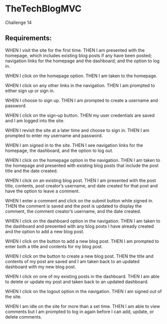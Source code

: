 # TheTechBlogMVC
Challenge 14


## Requirements:


WHEN I visit the site for the first time.
THEN I am presented with the homepage, which includes existing blog posts if any have been posted; navigation links for the homepage and the dashboard; and the option to log in.

WHEN I click on the homepage option.
THEN I am taken to the homepage.

WHEN I click on any other links in the navigation.
THEN I am prompted to either sign up or sign in.

WHEN I choose to sign up.
THEN I am prompted to create a username and password.

WHEN I click on the sign-up button.
THEN my user credentials are saved and I am logged into the site.

WHEN I revisit the site at a later time and choose to sign in.
THEN I am prompted to enter my username and password.

WHEN I am signed in to the site.
THEN I see navigation links for the homepage, the dashboard, and the option to log out.

WHEN I click on the homepage option in the navigation.
THEN I am taken to the homepage and presented with existing blog posts that include the post title and the date created.

WHEN I click on an existing blog post.
THEN I am presented with the post title, contents, post creator’s username, and date created for that post and have the option to leave a comment.

WHEN I enter a comment and click on the submit button while signed in.
THEN the comment is saved and the post is updated to display the comment, the comment creator’s username, and the date created.

WHEN I click on the dashboard option in the navigation.
THEN I am taken to the dashboard and presented with any blog posts I have already created and the option to add a new blog post.

WHEN I click on the button to add a new blog post.
THEN I am prompted to enter both a title and contents for my blog post.

WHEN I click on the button to create a new blog post.
THEN the title and contents of my post are saved and I am taken back to an updated dashboard with my new blog post.

WHEN I click on one of my existing posts in the dashboard.
THEN I am able to delete or update my post and taken back to an updated dashboard.

WHEN I click on the logout option in the navigation.
THEN I am signed out of the site.

WHEN I am idle on the site for more than a set time.
THEN I am able to view comments but I am prompted to log in again before I can add, update, or delete comments.
